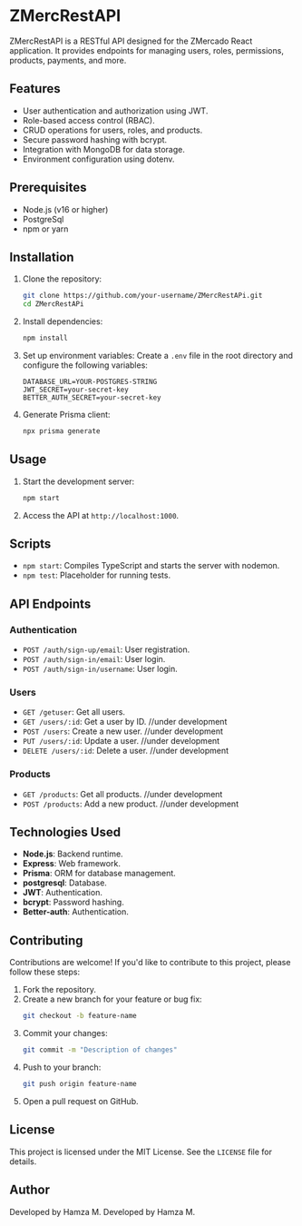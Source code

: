 # ZMercRestAPI

ZMercRestAPI is a RESTful API designed for the ZMercado React application. It provides endpoints for managing users, roles, permissions, products, payments, and more.

## Features

- User authentication and authorization using JWT.
- Role-based access control (RBAC).
- CRUD operations for users, roles, and products.
- Secure password hashing with bcrypt.
- Integration with MongoDB for data storage.
- Environment configuration using dotenv.

## Prerequisites

- Node.js (v16 or higher)
- PostgreSql
- npm or yarn

## Installation

1. Clone the repository:
    ```bash
    git clone https://github.com/your-username/ZMercRestAPi.git
    cd ZMercRestAPi
    ```

2. Install dependencies:
    ```bash
    npm install
    ```

3. Set up environment variables:
    Create a `.env` file in the root directory and configure the following variables:
    ```env
    DATABASE_URL=YOUR-POSTGRES-STRING
    JWT_SECRET=your-secret-key
    BETTER_AUTH_SECRET=your-secret-key
    ```

4. Generate Prisma client:
    ```bash
    npx prisma generate
    ```

## Usage

1. Start the development server:
    ```bash
    npm start
    ```

2. Access the API at `http://localhost:1000`.

## Scripts

- `npm start`: Compiles TypeScript and starts the server with nodemon.
- `npm test`: Placeholder for running tests.

## API Endpoints

### Authentication
- `POST /auth/sign-up/email`: User registration.
- `POST /auth/sign-in/email`: User login.
- `POST /auth/sign-in/username`: User login.

### Users
- `GET /getuser`: Get all users.    
- `GET /users/:id`: Get a user by ID. //under development
- `POST /users`: Create a new user. //under development
- `PUT /users/:id`: Update a user. //under development
- `DELETE /users/:id`: Delete a user. //under development

### Products
- `GET /products`: Get all products. //under development
- `POST /products`: Add a new product. //under development

## Technologies Used

- **Node.js**: Backend runtime.
- **Express**: Web framework.
- **Prisma**: ORM for database management.
- **postgresql**: Database.
- **JWT**: Authentication.
- **bcrypt**: Password hashing.
- **Better-auth**: Authentication.


## Contributing

Contributions are welcome! If you'd like to contribute to this project, please follow these steps:

1. Fork the repository.
2. Create a new branch for your feature or bug fix:
    ```bash
    git checkout -b feature-name
    ```
3. Commit your changes:
    ```bash
    git commit -m "Description of changes"
    ```
4. Push to your branch:
    ```bash
    git push origin feature-name
    ```
5. Open a pull request on GitHub.

## License

This project is licensed under the MIT License. See the `LICENSE` file for details.

## Author

Developed by Hamza M.
Developed by Hamza M.  